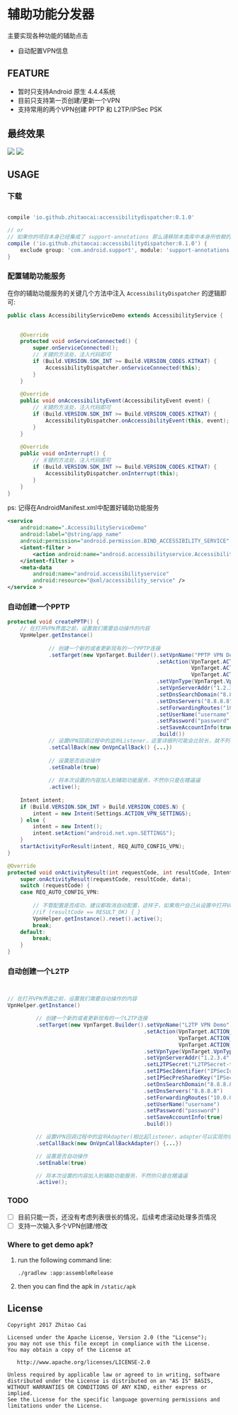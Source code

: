 # 辅助功能分发器

主要实现各种功能的辅助点击

* 自动配置VPN信息

## FEATURE

* 暂时只支持Android 原生 4.4.4系统
* 目前只支持第一页创建/更新一个VPN
* 支持常用的两个VPN创建 PPTP 和 L2TP/IPSec PSK

## 最终效果

![](static/gif/auto_create_pptp.gif)
![](static/gif/auto_create_l2tp.gif)

## USAGE

### 下载

```gradle

compile 'io.github.zhitaocai:accessibilitydispatcher:0.1.0'

// or
// 如果你的项目本身已经集成了 support-annotations 那么请移除本类库中本身所依赖的 support-annotations
compile ('io.github.zhitaocai:accessibilitydispatcher:0.1.0') {
    exclude group: 'com.android.support', module: 'support-annotations'
}

```

### 配置辅助功能服务

在你的辅助功能服务的关键几个方法中注入 ``AccessibilityDispatcher`` 的逻辑即可:

```java
public class AccessibilityServiceDemo extends AccessibilityService {
	

	@Override
	protected void onServiceConnected() {
		super.onServiceConnected();
		// 关键的方法处，注入代码即可
		if (Build.VERSION.SDK_INT >= Build.VERSION_CODES.KITKAT) {
			AccessibilityDispatcher.onServiceConnected(this);
		}
	}
	
	@Override
	public void onAccessibilityEvent(AccessibilityEvent event) {
		// 关键的方法处，注入代码即可
		if (Build.VERSION.SDK_INT >= Build.VERSION_CODES.KITKAT) {
			AccessibilityDispatcher.onAccessibilityEvent(this, event);
		}
	}
	
	@Override
	public void onInterrupt() {
		// 关键的方法处，注入代码即可
		if (Build.VERSION.SDK_INT >= Build.VERSION_CODES.KITKAT) {
			AccessibilityDispatcher.onInterrupt(this);
		}
	}
}
```

ps: 记得在AndroidManifest.xml中配置好辅助功能服务

```xml
<service
	android:name=".AccessibilityServiceDemo"
	android:label="@string/app_name"
	android:permission="android.permission.BIND_ACCESSIBILITY_SERVICE" >
	<intent-filter >
		<action android:name="android.accessibilityservice.AccessibilityService" />
	</intent-filter >
	<meta-data
		android:name="android.accessibilityservice"
		android:resource="@xml/accessibility_service" />
</service >
```

### 自动创建一个PPTP

```java
protected void createPPTP() {
	// 在打开VPN界面之前，设置我们需要自动操作的内容
	VpnHelper.getInstance()
	
	         // 创建一个新的或者更新现有的一个PPTP连接
	         .setTarget(new VpnTarget.Builder().setVpnName("PPTP VPN Demo")
	                                           .setAction(VpnTarget.ACTION_CREATE_VPN_CONFIG |
	                                                      VpnTarget.ACTION_UPDATE_VPN_CONFIG |
	                                                      VpnTarget.ACTION_INPUT_USER_CONFIG)
	                                           .setVpnType(VpnTarget.VpnType.PPTP)
	                                           .setVpnServerAddr("1.2.3.4")
	                                           .setDnsSearchDomain("8.8.8.8")
	                                           .setDnsServers("8.8.8.8")
	                                           .setForwardingRoutes("10.0.0.0/8")
	                                           .setUserName("username")
	                                           .setPassword("password")
	                                           .setSaveAccountInfo(true)
	                                           .build())
	         // 设置VPN回调过程中的监听Listener，这里详细列可能会比较长，就不列了，demo里面有
	         .setCallBack(new OnVpnCallBack() {...})
		     
	         // 设置是否自动操作
	         .setEnable(true)
	
	         // 将本次设置的内容加入到辅助功能服务，不然你只是在瞎逼逼
	         .active();
	
	Intent intent;
	if (Build.VERSION.SDK_INT > Build.VERSION_CODES.N) {
		intent = new Intent(Settings.ACTION_VPN_SETTINGS);
	} else {
		intent = new Intent();
		intent.setAction("android.net.vpn.SETTINGS");
	}
	startActivityForResult(intent, REQ_AUTO_CONFIG_VPN);
}

@Override
protected void onActivityResult(int requestCode, int resultCode, Intent data) {
	super.onActivityResult(requestCode, resultCode, data);
	switch (requestCode) {
	case REQ_AUTO_CONFIG_VPN:
		
		// 不管配置是否成功，建议都取消自动配置，这样子，如果用户自己从设置中打开VPN配置的话，我们的自动点击程序就不会影响到用户的操作了
		//if (resultCode == RESULT_OK) { }
		VpnHelper.getInstance().reset().active();
		break;
	default:
		break;
	}
}
```

### 自动创建一个L2TP

```java


// 在打开VPN界面之前，设置我们需要自动操作的内容
VpnHelper.getInstance()

         // 创建一个新的或者更新现有的一个L2TP连接
         .setTarget(new VpnTarget.Builder().setVpnName("L2TP VPN Demo")
                                           .setAction(VpnTarget.ACTION_CREATE_VPN_CONFIG |
                                                      VpnTarget.ACTION_UPDATE_VPN_CONFIG |
                                                      VpnTarget.ACTION_INPUT_USER_CONFIG)
                                           .setVpnType(VpnTarget.VpnType.L2TP_IPSec_PSK)
                                           .setVpnServerAddr("1.2.3.4")
                                           .setL2TPSecret("L2TPSecret-test")
                                           .setIPSecIdentifier("IPSecIdentifier-test")
                                           .setIPSecPreSharedKey("IPSecPreSharedKey-test")
                                           .setDnsSearchDomain("8.8.8.8")
                                           .setDnsServers("8.8.8.8")
                                           .setForwardingRoutes("10.0.0.0/8")
                                           .setUserName("username")
                                           .setPassword("password")
                                           .setSaveAccountInfo(true)
                                           .build())

         // 设置VPN回调过程中的监听Adapter(相比起listener，adapter可以实现你感兴趣的回调而不用全部实现所有接口)
         .setCallBack(new OnVpnCallBackAdapter() {...})

         // 设置是否自动操作
         .setEnable(true)

         // 将本次设置的内容加入到辅助功能服务，不然你只是在瞎逼逼
         .active();
```

### TODO

* [ ] 目前只能一页，还没有考虑列表很长的情况，后续考虑滚动处理多页情况
* [ ] 支持一次输入多个VPN创建/修改

### Where to get demo apk?

1. run the following command line:
	```
	./gradlew :app:assembleRelease
	```
2. then you can find the apk in ``/static/apk``

## License

    Copyright 2017 Zhitao Cai

    Licensed under the Apache License, Version 2.0 (the "License");
    you may not use this file except in compliance with the License.
    You may obtain a copy of the License at

       http://www.apache.org/licenses/LICENSE-2.0

    Unless required by applicable law or agreed to in writing, software
    distributed under the License is distributed on an "AS IS" BASIS,
    WITHOUT WARRANTIES OR CONDITIONS OF ANY KIND, either express or implied.
    See the License for the specific language governing permissions and
    limitations under the License.